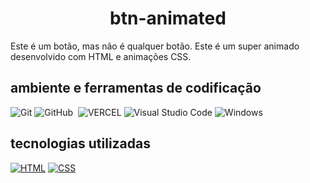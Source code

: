 <h1 align='center'> btn-animated  </h1>

Este é um botão, mas não é qualquer botão. Este é um super animado desenvolvido com HTML e animações CSS.  

## ambiente e ferramentas de codificação
![Git](https://img.shields.io/badge/-Git-0D1117?style=for-the-badge&logo=git&labelColor=0D1117)
![GitHub](https://img.shields.io/badge/-GitHub-0D1117?style=for-the-badge&logo=github&labelColor=0D1117)&nbsp;
![VERCEL](https://img.shields.io/badge/Vercel-0D1117?style=for-the-badge&logo=vercel&logoColor=fff2)
![Visual Studio Code](https://img.shields.io/badge/-Visual%20Studio%20Code-0D1117?style=for-the-badge&logo=visual-studio-code&logoColor=007ACC&labelColor=0D1117)
![Windows](https://img.shields.io/badge/Windows-0D1117?style=for-the-badge&logo=windows&labelColor=0D1117)&nbsp;
 ## tecnologias utilizadas
[![HTML](https://img.shields.io/badge/HTML5-0D1117?style=for-the-badge&logo=html5&logoColor=orange)]()
[![CSS](https://img.shields.io/badge/CSS3-0D1117?style=for-the-badge&logo=css3&logoColor=blue)]()

